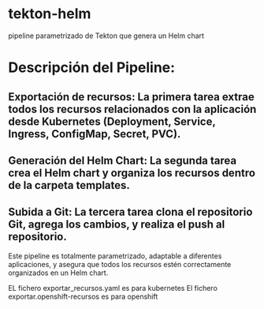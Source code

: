 # tekton-helm
pipeline parametrizado de Tekton que genera un Helm chart 
# Descripción del Pipeline:
## Exportación de recursos: La primera tarea extrae todos los recursos relacionados con la aplicación desde Kubernetes (Deployment, Service, Ingress, ConfigMap, Secret, PVC).
## Generación del Helm Chart: La segunda tarea crea el Helm chart y organiza los recursos dentro de la carpeta templates.
## Subida a Git: La tercera tarea clona el repositorio Git, agrega los cambios, y realiza el push al repositorio.

Este pipeline es totalmente parametrizado, adaptable a diferentes aplicaciones, y asegura que todos los recursos estén correctamente organizados en un Helm chart.

EL fichero exportar_recursos.yaml es para kubernetes
El fichero exportar.openshift-recursos es para openshift 
